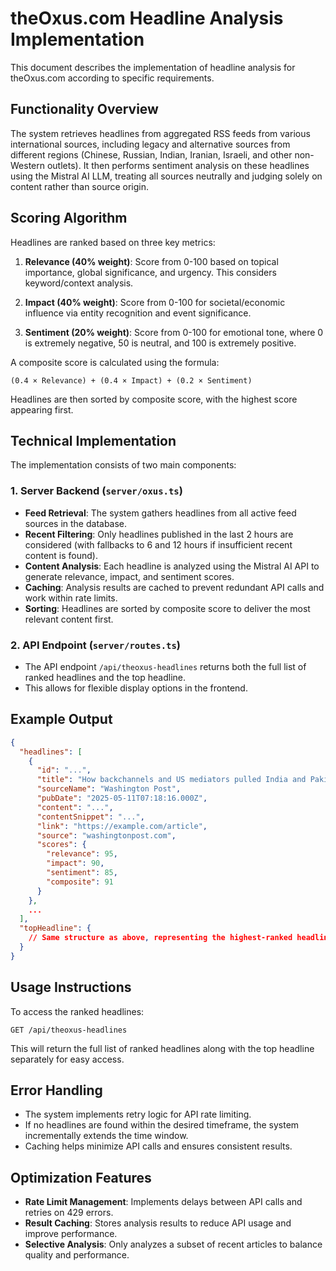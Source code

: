 # theOxus.com Headline Analysis Implementation

This document describes the implementation of headline analysis for theOxus.com according to specific requirements.

## Functionality Overview

The system retrieves headlines from aggregated RSS feeds from various international sources, including legacy and alternative sources from different regions (Chinese, Russian, Indian, Iranian, Israeli, and other non-Western outlets). It then performs sentiment analysis on these headlines using the Mistral AI LLM, treating all sources neutrally and judging solely on content rather than source origin.

## Scoring Algorithm

Headlines are ranked based on three key metrics:

1. **Relevance (40% weight)**: Score from 0-100 based on topical importance, global significance, and urgency. This considers keyword/context analysis.

2. **Impact (40% weight)**: Score from 0-100 for societal/economic influence via entity recognition and event significance.

3. **Sentiment (20% weight)**: Score from 0-100 for emotional tone, where 0 is extremely negative, 50 is neutral, and 100 is extremely positive.

A composite score is calculated using the formula:
```
(0.4 × Relevance) + (0.4 × Impact) + (0.2 × Sentiment)
```

Headlines are then sorted by composite score, with the highest score appearing first.

## Technical Implementation

The implementation consists of two main components:

### 1. Server Backend (`server/oxus.ts`)

- **Feed Retrieval**: The system gathers headlines from all active feed sources in the database.
- **Recent Filtering**: Only headlines published in the last 2 hours are considered (with fallbacks to 6 and 12 hours if insufficient recent content is found).
- **Content Analysis**: Each headline is analyzed using the Mistral AI API to generate relevance, impact, and sentiment scores.
- **Caching**: Analysis results are cached to prevent redundant API calls and work within rate limits.
- **Sorting**: Headlines are sorted by composite score to deliver the most relevant content first.

### 2. API Endpoint (`server/routes.ts`)

- The API endpoint `/api/theoxus-headlines` returns both the full list of ranked headlines and the top headline.
- This allows for flexible display options in the frontend.

## Example Output

```json
{
  "headlines": [
    {
      "id": "...",
      "title": "How backchannels and US mediators pulled India and Pakistan back from the brink",
      "sourceName": "Washington Post",
      "pubDate": "2025-05-11T07:18:16.000Z",
      "content": "...",
      "contentSnippet": "...",
      "link": "https://example.com/article",
      "source": "washingtonpost.com",
      "scores": {
        "relevance": 95,
        "impact": 90,
        "sentiment": 85,
        "composite": 91
      }
    },
    ...
  ],
  "topHeadline": {
    // Same structure as above, representing the highest-ranked headline
  }
}
```

## Usage Instructions

To access the ranked headlines:

```
GET /api/theoxus-headlines
```

This will return the full list of ranked headlines along with the top headline separately for easy access.

## Error Handling

- The system implements retry logic for API rate limiting.
- If no headlines are found within the desired timeframe, the system incrementally extends the time window.
- Caching helps minimize API calls and ensures consistent results.

## Optimization Features

- **Rate Limit Management**: Implements delays between API calls and retries on 429 errors.
- **Result Caching**: Stores analysis results to reduce API usage and improve performance.
- **Selective Analysis**: Only analyzes a subset of recent articles to balance quality and performance.